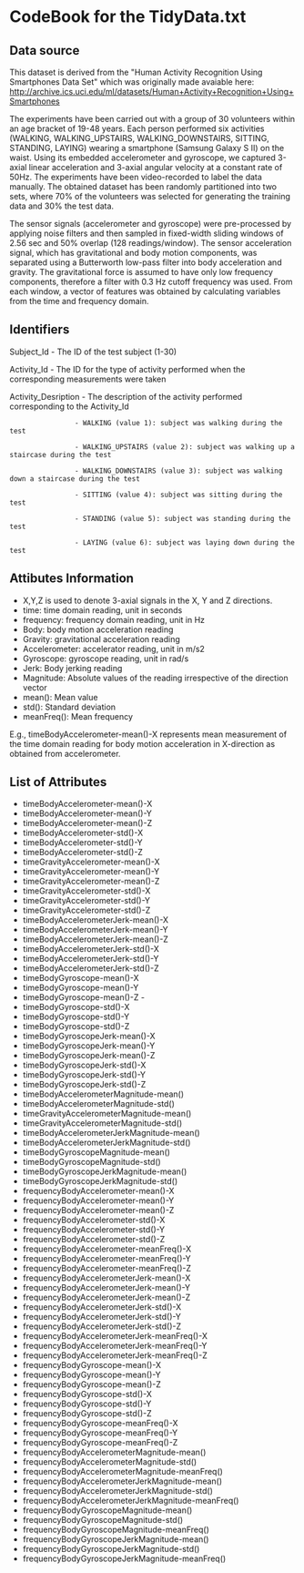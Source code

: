 CodeBook for the TidyData.txt
=============================

Data source
-----------
This dataset is derived from the "Human Activity Recognition Using Smartphones Data Set" which was originally made avaiable here: http://archive.ics.uci.edu/ml/datasets/Human+Activity+Recognition+Using+Smartphones

The experiments have been carried out with a group of 30 volunteers within an age bracket of 19-48 years. Each person performed six activities (WALKING, WALKING_UPSTAIRS, WALKING_DOWNSTAIRS, SITTING, STANDING, LAYING) wearing a smartphone (Samsung Galaxy S II) on the waist. Using its embedded accelerometer and gyroscope, we captured 3-axial linear acceleration and 3-axial angular velocity at a constant rate of 50Hz. The experiments have been video-recorded to label the data manually. The obtained dataset has been randomly partitioned into two sets, where 70% of the volunteers was selected for generating the training data and 30% the test data. 

The sensor signals (accelerometer and gyroscope) were pre-processed by applying noise filters and then sampled in fixed-width sliding windows of 2.56 sec and 50% overlap (128 readings/window). The sensor acceleration signal, which has gravitational and body motion components, was separated using a Butterworth low-pass filter into body acceleration and gravity. The gravitational force is assumed to have only low frequency components, therefore a filter with 0.3 Hz cutoff frequency was used. From each window, a vector of features was obtained by calculating variables from the time and frequency domain.


Identifiers
-----------
Subject_Id - The ID of the test subject (1-30)

Activity_Id - The ID for the type of activity performed when the corresponding measurements were taken 

Activity_Desription - The description of the activity performed corresponding to the Activity_Id

                    - WALKING (value 1): subject was walking during the test
                    
                    - WALKING_UPSTAIRS (value 2): subject was walking up a staircase during the test
                    
                    - WALKING_DOWNSTAIRS (value 3): subject was walking down a staircase during the test
                    
                    - SITTING (value 4): subject was sitting during the test
                    
                    - STANDING (value 5): subject was standing during the test
                    
                    - LAYING (value 6): subject was laying down during the test
                    
                    
Attibutes Information
---------------------

* X,Y,Z is used to denote 3-axial signals in the X, Y and Z directions.
* time: time domain reading, unit in seconds
* frequency: frequency domain reading, unit in Hz
* Body: body motion acceleration reading
* Gravity: gravitational acceleration reading
* Accelerometer: accelerator reading, unit in m/s2
* Gyroscope: gyroscope reading, unit in rad/s
* Jerk: Body jerking reading
* Magnitude: Absolute values of the reading irrespective of the direction vector
* mean(): Mean value
* std(): Standard deviation
* meanFreq(): Mean frequency

E.g., timeBodyAccelerometer-mean()-X represents mean measurement of the time domain reading for body motion acceleration in X-direction as obtained from accelerometer. 

List of Attributes
------------------
- timeBodyAccelerometer-mean()-X	
- timeBodyAccelerometer-mean()-Y	
- timeBodyAccelerometer-mean()-Z	
- timeBodyAccelerometer-std()-X	
- timeBodyAccelerometer-std()-Y	
- timeBodyAccelerometer-std()-Z	
- timeGravityAccelerometer-mean()-X	
- timeGravityAccelerometer-mean()-Y	
- timeGravityAccelerometer-mean()-Z	
- timeGravityAccelerometer-std()-X	
- timeGravityAccelerometer-std()-Y	
- timeGravityAccelerometer-std()-Z	
- timeBodyAccelerometerJerk-mean()-X	
- timeBodyAccelerometerJerk-mean()-Y	
- timeBodyAccelerometerJerk-mean()-Z	
- timeBodyAccelerometerJerk-std()-X	
- timeBodyAccelerometerJerk-std()-Y	
- timeBodyAccelerometerJerk-std()-Z	
- timeBodyGyroscope-mean()-X	
- timeBodyGyroscope-mean()-Y	
- timeBodyGyroscope-mean()-Z	-
- timeBodyGyroscope-std()-X	
- timeBodyGyroscope-std()-Y	
- timeBodyGyroscope-std()-Z	
- timeBodyGyroscopeJerk-mean()-X	
- timeBodyGyroscopeJerk-mean()-Y	
- timeBodyGyroscopeJerk-mean()-Z	
- timeBodyGyroscopeJerk-std()-X	
- timeBodyGyroscopeJerk-std()-Y	
- timeBodyGyroscopeJerk-std()-Z	
- timeBodyAccelerometerMagnitude-mean()	
- timeBodyAccelerometerMagnitude-std()	
- timeGravityAccelerometerMagnitude-mean()	
- timeGravityAccelerometerMagnitude-std()	
- timeBodyAccelerometerJerkMagnitude-mean()	
- timeBodyAccelerometerJerkMagnitude-std()	
- timeBodyGyroscopeMagnitude-mean()	
- timeBodyGyroscopeMagnitude-std()	
- timeBodyGyroscopeJerkMagnitude-mean()	
- timeBodyGyroscopeJerkMagnitude-std()	
- frequencyBodyAccelerometer-mean()-X	
- frequencyBodyAccelerometer-mean()-Y	
- frequencyBodyAccelerometer-mean()-Z	
- frequencyBodyAccelerometer-std()-X	
- frequencyBodyAccelerometer-std()-Y	
- frequencyBodyAccelerometer-std()-Z	
- frequencyBodyAccelerometer-meanFreq()-X	
- frequencyBodyAccelerometer-meanFreq()-Y	
- frequencyBodyAccelerometer-meanFreq()-Z	
- frequencyBodyAccelerometerJerk-mean()-X	
- frequencyBodyAccelerometerJerk-mean()-Y	
- frequencyBodyAccelerometerJerk-mean()-Z	
- frequencyBodyAccelerometerJerk-std()-X	
- frequencyBodyAccelerometerJerk-std()-Y	
- frequencyBodyAccelerometerJerk-std()-Z	
- frequencyBodyAccelerometerJerk-meanFreq()-X	
- frequencyBodyAccelerometerJerk-meanFreq()-Y	
- frequencyBodyAccelerometerJerk-meanFreq()-Z	
- frequencyBodyGyroscope-mean()-X	
- frequencyBodyGyroscope-mean()-Y	
- frequencyBodyGyroscope-mean()-Z	
- frequencyBodyGyroscope-std()-X	
- frequencyBodyGyroscope-std()-Y	
- frequencyBodyGyroscope-std()-Z	
- frequencyBodyGyroscope-meanFreq()-X	
- frequencyBodyGyroscope-meanFreq()-Y	
- frequencyBodyGyroscope-meanFreq()-Z	
- frequencyBodyAccelerometerMagnitude-mean()	
- frequencyBodyAccelerometerMagnitude-std()	
- frequencyBodyAccelerometerMagnitude-meanFreq()	
- frequencyBodyAccelerometerJerkMagnitude-mean()	
- frequencyBodyAccelerometerJerkMagnitude-std()	
- frequencyBodyAccelerometerJerkMagnitude-meanFreq()	
- frequencyBodyGyroscopeMagnitude-mean()	
- frequencyBodyGyroscopeMagnitude-std()	
- frequencyBodyGyroscopeMagnitude-meanFreq()	
- frequencyBodyGyroscopeJerkMagnitude-mean()	
- frequencyBodyGyroscopeJerkMagnitude-std()	
- frequencyBodyGyroscopeJerkMagnitude-meanFreq()




